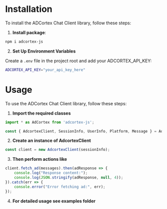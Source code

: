 Installation
============

To install the ADCortex Chat Client library, follow these steps:

1. **Install package**:
```sh
npm i adcortex-js
```

2. **Set Up Environment Variables**

Create a ``.env`` file in the project root and add your ADCORTEX_API_KEY:
```sh
ADCORTEX_API_KEY="your_api_key_here"
```


Usage
=====

To use the ADCortex Chat Client library, follow these steps:

1. **Import the required classes**
```js
import * as AdCortex from 'adcortex-js';

const { AdcortexClient, SessionInfo, UserInfo, Platform, Message } = AdCortex;
```

2. **Create an instance of AdcortexClient**
```js
const client = new AdcortexClient(sessionInfo);
```

3. **Then perform actions like**
```js
client.fetch_ad(messages).then(adResponse => {
    console.log("Response content:");
    console.log(JSON.stringify(adResponse, null, 4));
}).catch(err => {
    console.error("Error fetching ad:", err);
});
```

4. **For detailed usage see examples folder**
